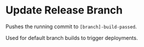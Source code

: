 # Update Release Branch

Pushes the running commit to `[branch]-build-passed`.

Used for default branch builds to trigger deployments.
